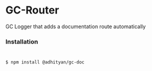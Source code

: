 # GC-Router

GC Logger that adds a documentation route automatically

### Installation


#
```sh
$ npm install @adhityan/gc-doc
```
